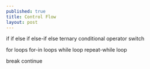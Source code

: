 ```yaml
---
published: true
title: Control Flow
layout: post
---
```

if
if else
if else-if else
ternary conditional operator
switch

for loops
for-in loops
while loop
repeat-while loop

break
continue
